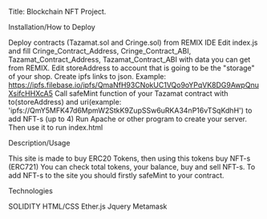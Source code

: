 Title: 
Blockchain NFT Project.

Installation/How to Deploy

Deploy contracts (Tazamat.sol and Cringe.sol) from REMIX IDE
Edit index.js and fill Cringe_Contract_Address, Cringe_Contract_ABI, Tazamat_Contract_Address, Tazamat_Contract_ABI with data you can get from REMIX.
Edit storeAddress to account that is going to be the "storage" of your shop.
Create ipfs links to json. Example: https://ipfs.filebase.io/ipfs/QmaNfH93CNokUC1VQo9oYPqVK8DG9AwpQnuXsifcHHXcA5
Call safeMint function of your Tazamat contract with to(storeAddress) and uri(example: 'ipfs://QmY5MFK47d6MpmW2StkK9ZupSSw6uRKA34nP16vTSqKdhH') to add NFT-s (up to 4)
Run Apache or other program to create your server. Then use it to run index.html

Description/Usage

This site is made to buy ERC20 Tokens, then using this tokens buy NFT-s (ERC721)
You can check total tokens, your balance, buy and sell NFT-s. To add NFT-s to the site you should firstly safeMint to your contract.

Technologies

SOLIDITY
HTML/CSS
Ether.js
Jquery
Metamask
